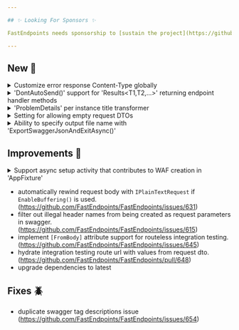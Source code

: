 ```yaml
---

## ✨ Looking For Sponsors ✨

FastEndpoints needs sponsorship to [sustain the project](https://github.com/FastEndpoints/FastEndpoints/issues/449). Please help out if you can.

---
```


[//]: # (<details><summary>title text</summary></details>)

## New 🎉

<details><summary>Customize error response Content-Type globally</summary>
The default `content-type` header value for all error responses is `application/problem+json`. The default can be customized as follows:

```cs
app.UseFastEndpoints(c => c.Errors.ContentType = "application/json")
```

</details>

<details><summary>'DontAutoSend()' support for 'Results&lt;T1,T2,...&gt;' returning endpoint handler methods</summary>

When putting a [post-processor in charge](https://fast-endpoints.com/docs/pre-post-processors#abstracting-response-sending-logic-into-a-post-processor) of sending the 
response, it was not previously not supported when the handler method returns a `Results<T1,T2,...>`. You can now use the `DontAutoSend()` config option with such 
handlers.

</details>

<details><summary>'ProblemDetails' per instance title transformer</summary>

You can now supply a delegate that will transform the `Title` field of `ProblemDetails` responses based on some info present on the final problem details instance. 
For example, you can transform the final title value depending on the status code of the response like so:

```cs
ProblemDetails.TitleTransformer = p => p.Status switch
{
    400 => "Validation Error",
    404 => "Not Found",
    _ => "One or more errors occurred!"
};
```

</details>

<details><summary>Setting for allowing empty request DTOs</summary>

By default, an exception will be thrown if you set the `TRequest` of an endpoint to a class type that does not have any bindable properties. This behavior can now be 
turned off if your use case requires empty request DTOs.

```cs
app.UseFastEndpoints(c => c.Endpoints.AllowEmptyRequestDtos = true)
```

```cs
sealed record HelloRequest;

sealed class MyEndpoint : Endpoint<HelloRequest>
{
    public override void Configure()
    {
        Post("test");
        Description(x => x.ClearDefaultAccepts()); //this will be needed for POST requests
        AllowAnonymous();
    }
}
```

</details>

<details><summary>Ability to specify output file name with 'ExportSwaggerJsonAndExitAsync()'</summary>

It is now possible to customize the name of the exported `swagger.json` file when exporting a swagger document to disk with the `ExportSwaggerJsonAndExitAsync()` method.

</details>

## Improvements 🚀

<details><summary>Support async setup activity that contributes to WAF creation in 'AppFixture'</summary>

Previously it was not possible to do any setup activity that directly contributes to the creation of the WAF instance. Now it can be achieved like so:

```cs
using Testcontainers.MongoDb;

public class Sut : AppFixture<Program>
{
    const string Database = "TestingDB";
    const string RootUsername = "root";
    const string RootPassword = "password";

    MongoDbContainer _container = null!;

    protected override async Task PreSetupAsync()
    {
        // anything that needs to happen before the WAF is initialized can be done here.
        
        _container = new MongoDbBuilder()
                     .WithImage("mongo")
                     .WithUsername(RootUsername)
                     .WithPassword(RootPassword)
                     .WithCommand("mongod")
                     .Build();
        await _container.StartAsync();
    }

    protected override void ConfigureApp(IWebHostBuilder b)
    {
        b.ConfigureAppConfiguration(
            c =>
            {
                c.AddInMemoryCollection(
                    new Dictionary<string, string?>
                    {
                        { "Mongo:Host", _container.Hostname },
                        { "Mongo:Port", _container.GetMappedPublicPort(27017).ToString() },
                        { "Mongo:DbName", Database },
                        { "Mongo:UserName", RootUsername },
                        { "Mongo:Password", RootPassword }
                    });
            });
    }

    protected override async Task TearDownAsync()
        => await _container.DisposeAsync();
}
```

</details>

- automatically rewind request body with `IPlainTextRequest` if `EnableBuffering()` is used. (https://github.com/FastEndpoints/FastEndpoints/issues/631)
- filter out illegal header names from being created as request parameters in swagger. (https://github.com/FastEndpoints/FastEndpoints/issues/615)
- implement `[FromBody]` attribute support for routeless integration testing. (https://github.com/FastEndpoints/FastEndpoints/issues/645)
- hydrate integration testing route url with values from request dto. (https://github.com/FastEndpoints/FastEndpoints/pull/648)
- upgrade dependencies to latest

## Fixes 🪲

- duplicate swagger tag descriptions issue (https://github.com/FastEndpoints/FastEndpoints/issues/654)

[//]: # (## Breaking Changes ⚠️)